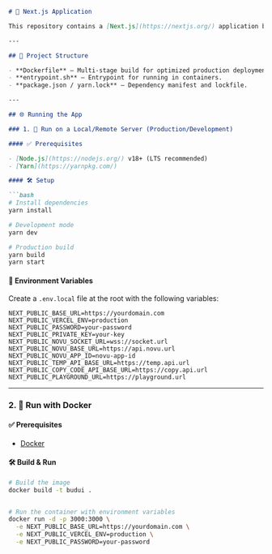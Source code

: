 ```markdown
# 🚀 Next.js Application

This repository contains a [Next.js](https://nextjs.org/) application built and deployed using a multi-stage Dockerfile. It supports environment-based configuration and is suitable for deployment in production, development, Docker, and Kubernetes environments.

---

## 📁 Project Structure

- **Dockerfile** – Multi-stage build for optimized production deployment.
- **entrypoint.sh** – Entrypoint for running in containers.
- **package.json / yarn.lock** – Dependency manifest and lockfile.

---

## 🌐 Running the App

### 1. 🧪 Run on a Local/Remote Server (Production/Development)

#### ✅ Prerequisites

- [Node.js](https://nodejs.org/) v18+ (LTS recommended)
- [Yarn](https://yarnpkg.com/)

#### 🛠 Setup

```bash
# Install dependencies
yarn install

# Development mode
yarn dev

# Production build
yarn build
yarn start
```

#### 🔐 Environment Variables

Create a `.env.local` file at the root with the following variables:

```env
NEXT_PUBLIC_BASE_URL=https://yourdomain.com
NEXT_PUBLIC_VERCEL_ENV=production
NEXT_PUBLIC_PASSWORD=your-password
NEXT_PUBLIC_PRIVATE_KEY=your-key
NEXT_PUBLIC_NOVU_SOCKET_URL=wss://socket.url
NEXT_PUBLIC_NOVU_BASE_URL=https://api.novu.url
NEXT_PUBLIC_NOVU_APP_ID=novu-app-id
NEXT_PUBLIC_TEMP_API_BASE_URL=https://temp.api.url
NEXT_PUBLIC_COPY_CODE_API_BASE_URL=https://copy.api.url
NEXT_PUBLIC_PLAYGROUND_URL=https://playground.url
```

---

### 2. 🐳 Run with Docker

#### ✅ Prerequisites

- [Docker](https://docs.docker.com/get-docker/)

#### 🛠 Build & Run

```bash
# Build the image
docker build -t budui .


# Run the container with environment variables
docker run -d -p 3000:3000 \
  -e NEXT_PUBLIC_BASE_URL=https://yourdomain.com \
  -e NEXT_PUBLIC_VERCEL_ENV=production \
  -e NEXT_PUBLIC_PASSWORD=your-password
